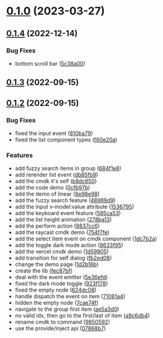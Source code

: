 # [0.1.0](https://github.com/xiaoluoboding/vue-sonner/compare/v0.1.4...v0.1.0) (2023-03-27)



## [0.1.4](https://github.com/xiaoluoboding/vue-sonner/compare/v0.1.3...v0.1.4) (2022-12-14)


### Bug Fixes

* bottom scroll bar ([5c38a00](https://github.com/xiaoluoboding/vue-sonner/commit/5c38a00fef77c386b158a1e601229995b3e3783b))



## [0.1.3](https://github.com/xiaoluoboding/vue-sonner/compare/v0.1.2...v0.1.3) (2022-09-15)



## [0.1.2](https://github.com/xiaoluoboding/vue-sonner/compare/fec87bf5042b5bfd389421524ff3ec3226c39879...v0.1.2) (2022-09-15)


### Bug Fixes

* fixed the input event ([810ba79](https://github.com/xiaoluoboding/vue-sonner/commit/810ba79da3fdbceb03deba11fd6b7de28dc32ef0))
* fixed the list component types ([f60e20a](https://github.com/xiaoluoboding/vue-sonner/commit/f60e20a117e6197c9b922e5aa24a1090937ef34f))


### Features

* add fuzzy search items in group ([684f1e8](https://github.com/xiaoluoboding/vue-sonner/commit/684f1e8aa0aa02663e99bc2d7db059daf0960507))
* add rerender list event ([db85fb9](https://github.com/xiaoluoboding/vue-sonner/commit/db85fb9cb16d65f36785bd7733c80333e51e403f))
* add the cmdk it's self ([b8dc650](https://github.com/xiaoluoboding/vue-sonner/commit/b8dc6500b19f5746669f49b8e6b725529e1f8f03))
* add the code demo ([0cfb97b](https://github.com/xiaoluoboding/vue-sonner/commit/0cfb97b3e5cb40888b928d389143aa820aff51de))
* add the demo of linear ([8e98e98](https://github.com/xiaoluoboding/vue-sonner/commit/8e98e98545dc5c749d22e900aff82036985d1930))
* add the fuzzy search feature ([48969d9](https://github.com/xiaoluoboding/vue-sonner/commit/48969d918ff6885556c1d7dac2db555685c6610c))
* add the input v-model:value attribute ([1536795](https://github.com/xiaoluoboding/vue-sonner/commit/153679526f68cdb1d52a06620893430241b86694))
* add the keyboard event feature ([585ca53](https://github.com/xiaoluoboding/vue-sonner/commit/585ca533c1ece2dcf985ff8cc1b8d76990e83424))
* add the list height animation ([278ba13](https://github.com/xiaoluoboding/vue-sonner/commit/278ba131c07ecabfdf9fc31bb433253c943d5b60))
* add the perform action ([9837cc6](https://github.com/xiaoluoboding/vue-sonner/commit/9837cc6177f93cce0965ff68ead9304a423cd6b3))
* add the raycast cmdk demo ([754f7fe](https://github.com/xiaoluoboding/vue-sonner/commit/754f7fe5d339fd5c971699615783333719b4ae01))
* add the select item event on cmdk component ([1dc7b2a](https://github.com/xiaoluoboding/vue-sonner/commit/1dc7b2a6ab07b49f1fa5a645dc825240175063fc))
* add the toggle dark mode action ([8633f95](https://github.com/xiaoluoboding/vue-sonner/commit/8633f95bc59ae0c7acff40fc7530c6ceb7113455))
* add the vercel cmdk demo ([1d59805](https://github.com/xiaoluoboding/vue-sonner/commit/1d5980503f7921c09f54ea751a8dc35a817acfe9))
* add transition for self dialog ([fb2ed08](https://github.com/xiaoluoboding/vue-sonner/commit/fb2ed08513ca56a69ba6c51a4ba43e049e899d1d))
* change the demo page ([1d2b16b](https://github.com/xiaoluoboding/vue-sonner/commit/1d2b16b6bb370d6c1ee2987d55509d7822767236))
* create the lib ([fec87bf](https://github.com/xiaoluoboding/vue-sonner/commit/fec87bf5042b5bfd389421524ff3ec3226c39879))
* deal with the event emitter ([5e36efd](https://github.com/xiaoluoboding/vue-sonner/commit/5e36efdb833f68cfc4e0bcf688c9021d1c8a6982))
* fixed the dark mode toggle ([923f178](https://github.com/xiaoluoboding/vue-sonner/commit/923f178faed6b78d8b22999c99ace78f0440ae55))
* fixed the empty node ([624dc08](https://github.com/xiaoluoboding/vue-sonner/commit/624dc081a72d693e5db17a9fddbf6d3d8607233a))
* handle dispatch the event on item ([71081a4](https://github.com/xiaoluoboding/vue-sonner/commit/71081a4f74af7cdd5406d604c9a83b995aa8ff33))
* hidden the empty node ([7cae74f](https://github.com/xiaoluoboding/vue-sonner/commit/7cae74f480019d532f7df530ad967fe9c4222777))
* navigate to the group first item ([ae5a3d0](https://github.com/xiaoluoboding/vue-sonner/commit/ae5a3d02ff9007206a78abfb3e575046f9dc459c))
* no valid idx, then go to the first/last of item ([a9c6db4](https://github.com/xiaoluoboding/vue-sonner/commit/a9c6db4d279212acad118d47e138f52226605f74))
* rename cmdk to command ([9850592](https://github.com/xiaoluoboding/vue-sonner/commit/985059217e81092094e32a97d8d8b2a0d96c5f73))
* use the provide/inject api ([07868b7](https://github.com/xiaoluoboding/vue-sonner/commit/07868b78e510f1916063c9baa64e524bfe88ddbe))



